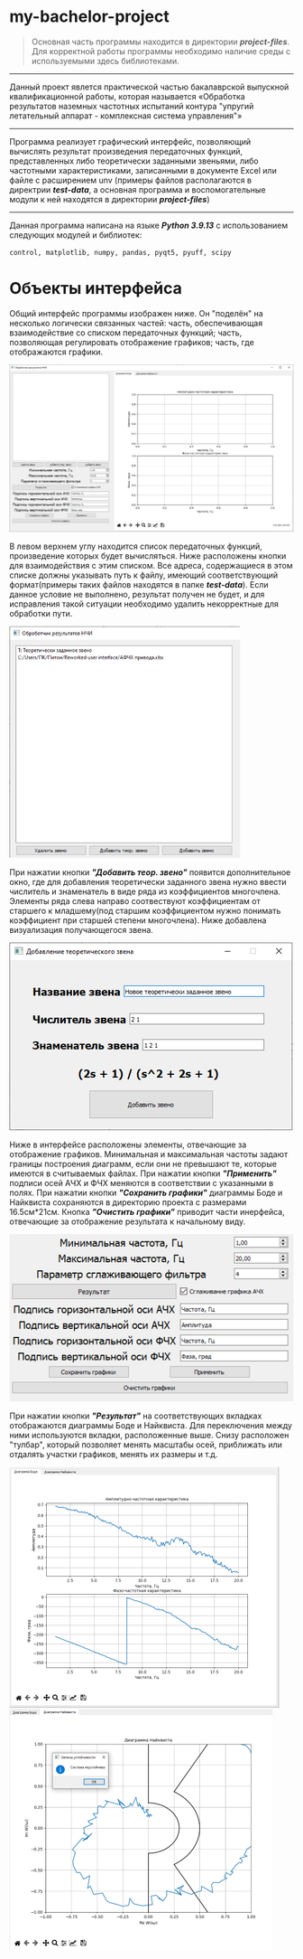 # my-bachelor-project
>Основная часть программы находится в директории ___project-files___. Для корректной работы программы необходимо наличие среды с используемыми здесь библиотеками.

___
Данный проект явлется практической частью бакалаврской выпускной квалификационной работы, которая называется «Обработка результатов наземных частотных испытаний контура "упругий летательный аппарат - комплексная система управления"»
___
Программа реализует графический интерфейс, позволяющий вычислять результат произведения передаточных функций, представленных либо теоретически заданными звеньями, либо частотными характеристиками, записанными в документе Excel или файле с расширением unv (примеры файлов располагаются в директрии ___test-data___, а основная программа и воспомогательные модули к ней находятся в директории ___project-files___)
***
Данная программа написана на языке ___Python 3.9.13___ с использованием следующих модулей и библиотек: 

    control, matplotlib, numpy, pandas, pyqt5, pyuff, scipy
# Объекты интерфейса
Общий интерфейс программы изображен ниже. Он "поделён" на несколько логически связанных частей: часть, обеспечивающая взаимодействие со списком передаточных функций; часть, позволяющая
регулировать отображение графиков; часть, где отображаются графики.

![Скриншот общий интерфейс](images/overview.png)

В левом верхнем углу находится список передаточных функций, произведение которых будет вычисляться. Ниже расположены кнопки для взаимодействия
с этим списком. Все адреса, содержащиеся в этом списке должны указывать путь к файлу, имеющий соответствующий формат(примеры таких файлов находятся в папке ___test-data___). Если данное условие не выполнено, результат получен не будет, и для исправления такой ситуации необходимо удалить некорректные для обработки пути.

![Скриншот интерфейса списка](images/list_interface.png)

При нажатии кнопки ___"Добавить теор. звено"___ появится дополнительное окно, где для добавления
теоретически заданного звена нужно ввести числитель и знаменатель в виде ряда из коэффициентов многочлена. Элементы ряда слева направо соотвествуют коэффициентам от старшего к младшему(под старшим коэффициентом нужно понимать коэффициент при старшей степени многочлена). Ниже добавлена визуализация получающегося звена.

![Скриншот добавления теоретически заданного звена](images/theor_image.png)

Ниже в интерфейсе расположены элементы, отвечающие за отображение графиков. Минимальная и максимальная частоты
задают границы построения диаграмм, если они не превышают те, которые имеются в считываемых файлах.
При нажатии кнопки ___"Применить"___ подписи осей АЧХ и ФЧХ меняются в соответствии с указанными в полях. При нажатии кнопки ___"Сохранить графики"___
диаграммы Боде и Найквиста сохраняются в директорию проекта с размерами 16.5см*21см. Кнопка ___"Очистить графики"___ приводит части инерфейса, отвечающие за отображение результата к начальному виду.


![Скриншот параметров графиков](images/graphs_parameters.png)

При нажатии кнопки ___"Результат"___ на соответствующих вкладках отображаются диаграммы Боде и Найквиста. Для переключения между ними используются вкладки, расположенные выше. Снизу расположен "тулбар", который позволяет менять масштабы осей, приближать или отдалять участки графиков, менять их размеры и т.д.

![Скриншот графика Боде](images/result_bode_1.png) ![Скриншот графика Найквиста](images/result_Nyquist.png)
